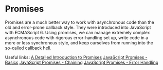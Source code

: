 # Promises

Promises are a much better way to work with asynchronous code than the old and error-prone callback style. They were introduced into JavaScript with ECMAScript 6. Using promises, we can manage extremely complex asynchronous code with rigorous error-handling set up, write code in a more or less synchronous style, and keep ourselves from running into the so-called callback hell.

Useful links:
[A Detailed Introduction to Promises](https://www.codeguage.com/courses/advanced-js/promises-introduction)
[JavaScript Promises - Basics](https://www.codeguage.com/courses/advanced-js/promises-basics)
[JavaScript Promises - Chaining](https://www.codeguage.com/courses/advanced-js/promises-chaining)
[JavaScript Promises - Error Handling](https://www.codeguage.com/courses/advanced-js/promises-error-handling)
